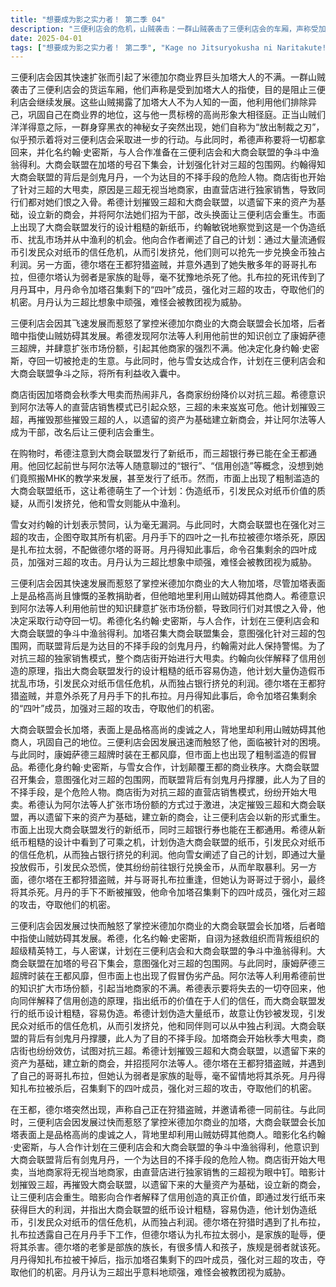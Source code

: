 ```yaml
---
title: "想要成为影之实力者！ 第二季 04"
description: "三便利店会的危机，山贼袭击：一群山贼袭击了三便利店会的车厢，声称受加塔大人的指示，目的是阻止三便利店会继续扩张。三便利店会的危机，加塔大人的真面目：山贼透露加塔大人利用他们来排除异己，巩固自己在米德加尔商业界的地位，这与他表面上高尚的形象形成对比。三便利店会的危机，制裁之刃：一群身穿黑衣的女子出现，她们自称“放出制裁之刃”，似乎要对三便利店会采取行动。暗影的计划，康姆萨德三超牌：希德发现阿尔法等人利用他的前世知识，创立了康姆萨德三超牌，并肆意扩大市场份额，引起了其他商家的不满。暗影的计划，拿回一切：希德决定以约翰·史密斯的身份，将一切被抢走的生意都拿回来。暗影的计划，与雪女的合作：希德与雪女合作，计划在三便利店会和大商会联盟争斗时，将一切都收入囊中。大商会联盟的反击，强化包围网：加塔召集大商会联盟的集会，决定强化针对三超的包围网。大商会联盟的反击，剑鬼月丹：大商会联盟的背后是剑鬼月丹，他是一个为达目的不择手段的危险人物。大商会联盟的反击，商店街大甩卖：整个商店街都在进行大甩卖，试图对抗三超的独家销售模式。信用创造的秘密，新纸币发行：大商会联盟发行了新纸币，而三超银行券则可以在全王都通用。信用创造的秘密，山寨纸币：市面上出现了大商会联盟纸币的山寨货，设计粗糙，容易伪造。信用创造的秘密，伪钞计划：希德计划伪造大商会联盟的纸币，引发民众对纸币的信任危机，从而独占利润。计划的实施，信用创造的价值：希德解释了信用创造的原理，指出纸币的价值在于人们的信任。计划的实施，伪造的算计：希德的计划是故意让伪钞被发现，引发挤兑，从而独占利润。计划的实施，约翰·史密斯的身份：希德自诩为拯救组织而背叛组织的超级精英特工，以约翰·史密斯的身份暗中活动。德尔塔的狩猎，德尔塔的出现：德尔塔出现在王都，声称在狩猎盗贼，并邀请希德一起去。德尔塔的狩猎，扎布拉的死亡：扎布拉被德尔塔干掉，原因是太弱小，是家族的耻辱。德尔塔的狩猎，月丹的指示：月丹指示加塔召集四叶，强化对三超的攻击，夺取他们的机密。"
date: 2025-04-01
tags: ["想要成为影之实力者！ 第二季", "Kage no Jitsuryokusha ni Naritakute! S2", "202310"]
---
```


三便利店会因其快速扩张而引起了米德加尔商业界巨头加塔大人的不满。一群山贼袭击了三便利店会的货运车厢，他们声称是受到加塔大人的指使，目的是阻止三便利店会继续发展。这些山贼揭露了加塔大人不为人知的一面，他利用他们排除异己，巩固自己在商业界的地位，这与他一贯标榜的高尚形象大相径庭。正当山贼们洋洋得意之际，一群身穿黑衣的神秘女子突然出现，她们自称为“放出制裁之刃”，似乎预示着将对三便利店会采取进一步的行动。与此同时，希德声称要将一切都拿回来，并化名约翰·史密斯，与人合作准备在三便利店会和大商会联盟的争斗中渔翁得利。大商会联盟在加塔的号召下集会，计划强化针对三超的包围网。约翰得知大商会联盟的背后是剑鬼月丹，一个为达目的不择手段的危险人物。商店街也开始了针对三超的大甩卖，原因是三超无视当地商家，由直营店进行独家销售，导致同行们都对她们恨之入骨。希德计划摧毁三超和大商会联盟，以遗留下来的资产为基础，设立新的商会，并将阿尔法她们招为干部，改头换面让三便利店会重生。市面上出现了大商会联盟发行的设计粗糙的新纸币，约翰敏锐地察觉到这是一个伪造纸币、扰乱市场并从中渔利的机会。他向合作者阐述了自己的计划：通过大量流通假币引发民众对纸币的信任危机，从而引发挤兑，他们则可以抢先一步兑换金币独占利润。另一方面，德尔塔在王都狩猎盗贼，并意外遇到了她失散多年的哥哥扎布拉，但德尔塔认为弱者是家族的耻辱，毫不犹豫地杀死了他。扎布拉的死讯传到了月丹耳中，月丹命令加塔召集剩下的“四叶”成员，强化对三超的攻击，夺取他们的机密。月丹认为三超比想象中顽强，难怪会被教团视为威胁。

三便利店会因其飞速发展而惹怒了掌控米德加尔商业的大商会联盟会长加塔，后者暗中指使山贼妨碍其发展。希德发现阿尔法等人利用他前世的知识创立了康姆萨德三超牌，并肆意扩张市场份额，引起其他商家的强烈不满。他决定化身约翰·史密斯，夺回一切被抢走的生意。与此同时，他与雪女达成合作，计划在三便利店会和大商会联盟争斗之际，将所有利益收入囊中。

商店街因加塔商会秋季大甩卖而热闹非凡，各商家纷纷降价以对抗三超。希德意识到阿尔法等人的直营店销售模式已引起众怒，三超的未来岌岌可危。他计划摧毁三超，再摧毁那些摧毁三超的人，以遗留的资产为基础建立新商会，并让阿尔法等人成为干部，改名后让三便利店会重生。

在购物时，希德注意到大商会联盟发行了新纸币，而三超银行券已能在全王都通用。他回忆起前世与阿尔法等人随意聊过的“银行”、“信用创造”等概念，没想到她们竟照搬MHK的教学来发展，甚至发行了纸币。然而，市面上出现了粗制滥造的大商会联盟纸币，这让希德萌生了一个计划：伪造纸币，引发民众对纸币价值的质疑，从而引发挤兑，他和雪女则能从中渔利。

雪女对约翰的计划表示赞同，认为毫无漏洞。与此同时，大商会联盟也在强化对三超的攻击，企图夺取其所有机密。月丹手下的四叶之一扎布拉被德尔塔杀死，原因是扎布拉太弱，不配做德尔塔的哥哥。月丹得知此事后，命令召集剩余的四叶成员，加强对三超的攻击。月丹认为三超比想象中顽强，难怪会被教团视为威胁。

三便利店会因其快速发展而惹怒了掌控米德加尔商业的大人物加塔，尽管加塔表面上是品格高尚且慷慨的圣教捐助者，但他暗地里利用山贼妨碍其他商人。希德意识到阿尔法等人利用他前世的知识肆意扩张市场份额，导致同行们对其恨之入骨，他决定采取行动夺回一切。希德化名约翰·史密斯，与人合作，计划在三便利店会和大商会联盟的争斗中渔翁得利。加塔召集大商会联盟集会，意图强化针对三超的包围网，而联盟背后是为达目的不择手段的剑鬼月丹，约翰需对此人保持警惕。为了对抗三超的独家销售模式，整个商店街开始进行大甩卖。约翰向伙伴解释了信用创造的原理，指出大商会联盟发行的设计粗糙的纸币容易伪造，他计划大量伪造假币扰乱市场，引发民众对纸币信任危机，从而独占银行挤兑的利润。德尔塔在王都狩猎盗贼，并意外杀死了月丹手下的扎布拉。月丹得知此事后，命令加塔召集剩余的“四叶”成员，加强对三超的攻击，夺取他们的机密。

大商会联盟会长加塔，表面上是品格高尚的虔诚之人，背地里却利用山贼妨碍其他商人，巩固自己的地位。三便利店会因发展迅速而触怒了他，面临被针对的困境。与此同时，康姆萨德三超牌时装在王都风靡，但市面上也出现了粗制滥造的假冒品。希德化身约翰·史密斯，与雪女合作，计划颠覆王都的商业秩序。大商会联盟召开集会，意图强化对三超的包围网，而联盟背后有剑鬼月丹撑腰，此人为了目的不择手段，是个危险人物。商店街为对抗三超的直营店销售模式，纷纷开始大甩卖。希德认为阿尔法等人扩张市场份额的方式过于激进，决定摧毁三超和大商会联盟，再以遗留下来的资产为基础，建立新的商会，让三便利店会以新的形式重生。市面上出现大商会联盟发行的新纸币，同时三超银行券也能在王都通用。希德从新纸币粗糙的设计中看到了可乘之机，计划伪造大商会联盟的纸币，引发民众对纸币的信任危机，从而独占银行挤兑的利润。他向雪女阐述了自己的计划，即通过大量投放假币，引发民众恐慌，使其纷纷前往银行兑换金币，从而牟取暴利。另一方面，德尔塔在王都狩猎盗贼，并与哥哥扎布拉重逢，但她认为哥哥过于弱小，最终将其杀死。月丹的手下不断被摧毁，他命令加塔召集剩下的四叶成员，强化对三超的攻击，夺取他们的机密。

三便利店会因发展过快而触怒了掌控米德加尔商业的大商会联盟会长加塔，后者暗中指使山贼妨碍其发展。希德，化名约翰·史密斯，自诩为拯救组织而背叛组织的超级精英特工，与人密谋，计划在三便利店会和大商会联盟的争斗中渔翁得利。大商会联盟在加塔的号召下集会，意图强化对三超的包围网。与此同时，康姆萨德三超牌时装在王都风靡，但市面上也出现了假冒伪劣产品。阿尔法等人利用希德前世的知识扩大市场份额，引起当地商家的不满。希德表示要将失去的一切夺回来，他向同伴解释了信用创造的原理，指出纸币的价值在于人们的信任，而大商会联盟发行的纸币设计粗糙，容易伪造。希德计划伪造大量纸币，故意让伪钞被发现，引发民众对纸币的信任危机，从而引发挤兑，他和同伴则可以从中独占利润。大商会联盟的背后有剑鬼月丹撑腰，此人为了目的不择手段。加塔商会开始秋季大甩卖，商店街也纷纷效仿，试图对抗三超。希德计划摧毁三超和大商会联盟，以遗留下来的资产为基础，建立新的商会，并招揽阿尔法等人。德尔塔在王都狩猎盗贼，并遇到了自己的哥哥扎布拉，但她认为弱者是家族的耻辱，毫不留情地将其杀死。月丹得知扎布拉被杀后，召集剩下的四叶成员，强化对三超的攻击，夺取他们的机密。

在王都，德尔塔突然出现，声称自己正在狩猎盗贼，并邀请希德一同前往。与此同时，三便利店会因发展过快而惹怒了掌控米德加尔商业的加塔，大商会联盟会长加塔表面上是品格高尚的虔诚之人，背地里却利用山贼妨碍其他商人。暗影化名约翰·史密斯，与人合作计划在三便利店会和大商会联盟的争斗中渔翁得利，他意识到大商会联盟背后有剑鬼月丹，一个为达目的不择手段的危险人物。商店街开始大甩卖，当地商家将无视当地商家，由直营店进行独家销售的三超视为眼中钉。暗影计划摧毁三超，再摧毁大商会联盟，以遗留下来的大量资产为基础，设立新的商会，让三便利店会重生。暗影向合作者解释了信用创造的真正价值，即通过发行纸币来获得巨大的利润，并指出大商会联盟的纸币设计粗糙，容易伪造，他计划伪造纸币，引发民众对纸币的信任危机，从而独占利润。德尔塔在狩猎时遇到了扎布拉，扎布拉透露自己在月丹手下工作，但德尔塔认为扎布拉太弱小，是家族的耻辱，便将其杀害。德尔塔的老爹是部族的族长，有很多情人和孩子，族规是弱者就该死。月丹得知扎布拉被干掉后，指示加塔召集剩下的四叶成员，强化对三超的攻击，夺取他们的机密。月丹认为三超出乎意料地顽强，难怪会被教团视为威胁。